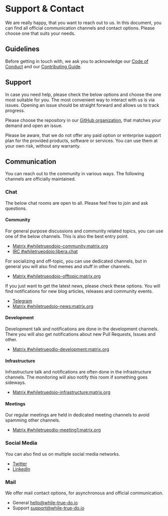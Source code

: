 # Support & Contact

We are really happy, that you want to reach out to us. In this document, you can
find all official communication channels and contact options. Please choose one
that suits your needs.

## Guidelines

Before getting in touch with, we ask you to acknowledge our
[Code of Conduct](./CODE_OF_CONDUCT.md) and our
[Contributing Guide](./CONTRIBUTING.md).

## Support

In case you need help, please check the below options and choose the one most
suitable for you. The most convenient way to interact with us is via issues.
Opening an issue should be straight forward and allows us to track progress.

Please choose the repository in our
[GitHub organization](https://github.com/whiletruedoio), that matches your
demand and open an issue.

Please be aware, that we do not offer any paid option or enterprise support plan
for the provided products, software or services. You can use them at your own
risk, without any warranty.

## Communication

You can reach out to the community in various ways. The following channels are
officially maintained.

### Chat

The below chat rooms are open to all. Please feel free to join and ask
questions.

#### Community

For general purpose discussions and community related topics, you can use one of
the below channels. This is also the best entry point.

- [Matrix #whiletrueodoio-community:matrix.org](https://matrix.to/#/#whiletruedoio-community:matrix.org)
- [IRC #whiletrueodoio:libera.chat](https://web.libera.chat/gamja/#whiletruedo)

For socializing and off-topic, you can use dedicated channels, but in general
you will also find memes and stuff in other channels.

- [Matrix #whiletrueodoio-offtopic:matrix.org](https://matrix.to/#/#whiletruedoio-offtopic:matrix.org)

If you just want to get the latest news, please check these options. You will
find notifications for new blog articles, releases and community events.

- [Telegram](https://t.me/whiletruedoio)
- [Matrix #whiletruedoio-news:matrix.org](https://matrix.to/#/#whiletruedoio-news:matrix.org)

#### Development

Development talk and notifications are done in the development channels. There you
will also get notifications about new Pull Requests, Issues and other.

- [Matrix #whiletrueodio-development:matrix.org](https://matrix.to/#/#whiletruedoio-development:matrix.org)

#### Infrastructure

Infrastructure talk and notifications are often done in the infrastructure
channels. The monitoring will also notify this room if something goes sideways.

- [Matrix #whiletruedoio-infrastructure:matrix.org](https://matrix.to/#/#whiletruedoio-infrastructure:matrix.org)

#### Meetings

Our regular meetings are held in dedicated meeting channels to avoid spamming
other channels.

- [Matrix #whiletrueodio-meeting1:matrix.org](https://matrix.to/#/#whiletruedoio-meeting1:matrix.org)

### Social Media

You can also find us on multiple social media networks.

- [Twitter](https://twitter.com/whiletrueodio)
- [LinkedIn](https://www.linkedin.com/company/whiletruedoio/)

### Mail

We offer mail contact options, for asynchronous and official communication.

- General [hello@while-true-do.io](mailto:hello@while-true-do.io)
- Support [support@while-true-do.io](mailto:support@while-true-do.io)
